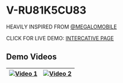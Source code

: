 # V-RU81K5CU83

HEAVILY INSPIRED FROM [@MEGALOMOBILE](https://www.megalomobile.com/)

CLICK FOR LIVE DEMO: [INTERCATIVE PAGE](https://mummanajagadeesh.github.io/v-cube-host/)

## Demo Videos


| [![Video 1](https://img.youtube.com/vi/L4s2YYyi-70/0.jpg)](https://www.youtube.com/watch?v=L4s2YYyi-70) | [![Video 2](https://img.youtube.com/vi/pQN5wu2dtTQ/0.jpg)](https://www.youtube.com/watch?v=pQN5wu2dtTQ) |
|:-------------------------------------------------------------------------------------------------------:|:---------------------------------------------------------------------------------------------------------:|



